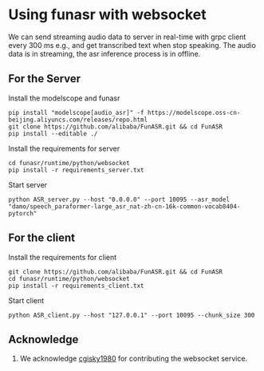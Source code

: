 # Using funasr with websocket
We can send streaming audio data to server in real-time with grpc client every 300 ms e.g., and get transcribed text when stop speaking.
The audio data is in streaming, the asr inference process is in offline.


## For the Server

Install the modelscope and funasr

```shell
pip install "modelscope[audio_asr]" -f https://modelscope.oss-cn-beijing.aliyuncs.com/releases/repo.html
git clone https://github.com/alibaba/FunASR.git && cd FunASR
pip install --editable ./
```

Install the requirements for server

```shell
cd funasr/runtime/python/websocket
pip install -r requirements_server.txt
```

Start server

```shell
python ASR_server.py --host "0.0.0.0" --port 10095 --asr_model "damo/speech_paraformer-large_asr_nat-zh-cn-16k-common-vocab8404-pytorch"
```

## For the client

Install the requirements for client
```shell
git clone https://github.com/alibaba/FunASR.git && cd FunASR
cd funasr/runtime/python/websocket
pip install -r requirements_client.txt
```

Start client

```shell
python ASR_client.py --host "127.0.0.1" --port 10095 --chunk_size 300
```

## Acknowledge
1. We acknowledge [cgisky1980](https://github.com/cgisky1980/FunASR) for contributing the websocket service.
